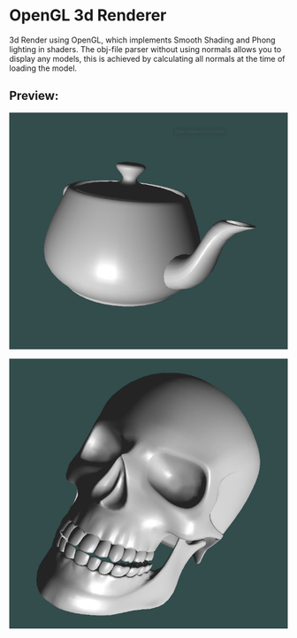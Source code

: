 # OpenGL 3d Renderer

3d Render using OpenGL, which implements Smooth Shading and Phong lighting in shaders. The obj-file parser without
using normals allows you to display any models, this is achieved by calculating all normals at the time of loading the model.

## Preview:

![](/images/second.jpg)

![](/images/first.jpg)